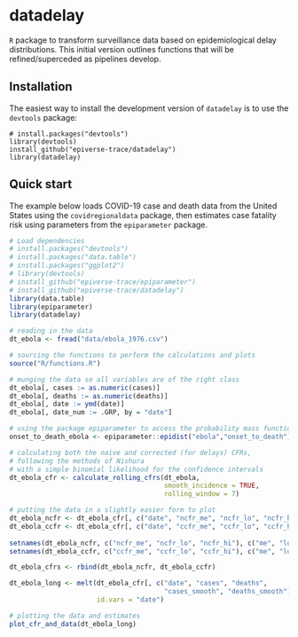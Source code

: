 # datadelay

`R` package to transform surveillance data based on epidemiological delay distributions. This initial version outlines functions that will be refined/superceded as pipelines develop.

## Installation

The easiest way to install the development version of `datadelay` is to use the `devtools` package:

```
# install.packages("devtools")
library(devtools)
install_github("epiverse-trace/datadelay")
library(datadelay)
```

## Quick start

The example below loads COVID-19 case and death data from the United States using the `covidregionaldata` package, then estimates case fatality risk using parameters from the `epiparameter` package.

```r
# Load dependencies
# install.packages("devtools")
# install.packages("data.table")
# install.packages("ggplot2")
# library(devtools)
# install_github("epiverse-trace/epiparameter")
# install_github("epiverse-trace/datadelay")
library(data.table)
library(epiparameter)
library(datadelay)

# reading in the data
dt_ebola <- fread("data/ebola_1976.csv")

# sourcing the functions to perform the calculations and plots
source("R/functions.R")

# munging the data so all variables are of the right class
dt_ebola[, cases := as.numeric(cases)]
dt_ebola[, deaths := as.numeric(deaths)]
dt_ebola[, date := ymd(date)]
dt_ebola[, date_num := .GRP, by = "date"]

# using the package epiparameter to access the probability mass function
onset_to_death_ebola <- epiparameter::epidist("ebola","onset_to_death")$pmf

# calculating both the naive and corrected (for delays) CFRs, 
# following the methods of Nishura
# with a simple binomial likelihood for the confidence intervals
dt_ebola_cfr <- calculate_rolling_cfrs(dt_ebola, 
                                       smooth_incidence = TRUE, 
                                       rolling_window = 7)

# putting the data in a slightly easier form to plot
dt_ebola_ncfr <- dt_ebola_cfr[, c("date", "ncfr_me", "ncfr_lo", "ncfr_hi")][, type := "ncfr"]
dt_ebola_ccfr <- dt_ebola_cfr[, c("date", "ccfr_me", "ccfr_lo", "ccfr_hi")][, type := "ccfr"]
             
setnames(dt_ebola_ncfr, c("ncfr_me", "ncfr_lo", "ncfr_hi"), c("me", "lo", "hi"))
setnames(dt_ebola_ccfr, c("ccfr_me", "ccfr_lo", "ccfr_hi"), c("me", "lo", "hi"))

dt_ebola_cfrs <- rbind(dt_ebola_ncfr, dt_ebola_ccfr)

dt_ebola_long <- melt(dt_ebola_cfr[, c("date", "cases", "deaths", 
                                       "cases_smooth", "deaths_smooth")],
                      id.vars = "date")

# plotting the data and estimates
plot_cfr_and_data(dt_ebola_long)

```

